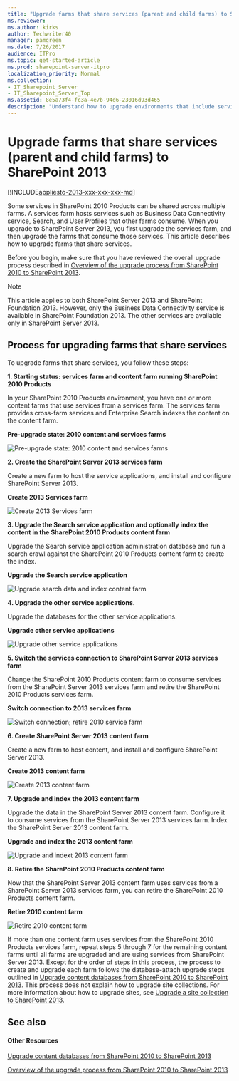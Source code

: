 ```yaml
---
title: "Upgrade farms that share services (parent and child farms) to SharePoint 2013"
ms.reviewer: 
ms.author: kirks
author: Techwriter40
manager: pamgreen
ms.date: 7/26/2017
audience: ITPro
ms.topic: get-started-article
ms.prod: sharepoint-server-itpro
localization_priority: Normal
ms.collection:
- IT_Sharepoint_Server
- IT_Sharepoint_Server_Top
ms.assetid: 8e5a73f4-fc3a-4e7b-94d6-23016d93d465
description: "Understand how to upgrade environments that include services farms to SharePoint 2013."
---
```


# Upgrade farms that share services (parent and child farms) to SharePoint 2013

[!INCLUDE[appliesto-2013-xxx-xxx-xxx-md](../includes/appliesto-2013-xxx-xxx-xxx-md.md)]
  
Some services in SharePoint 2010 Products can be shared across multiple farms. A services farm hosts services such as Business Data Connectivity service, Search, and User Profiles that other farms consume. When you upgrade to SharePoint Server 2013, you first upgrade the services farm, and then upgrade the farms that consume those services. This article describes how to upgrade farms that share services.
  
Before you begin, make sure that you have reviewed the overall upgrade process described in [Overview of the upgrade process from SharePoint 2010 to SharePoint 2013](overview-of-the-upgrade-process-from-sharepoint-2010-to-sharepoint-2013.md).
  
> [!NOTE]
> This article applies to both SharePoint Server 2013 and SharePoint Foundation 2013. However, only the Business Data Connectivity service is available in SharePoint Foundation 2013. The other services are available only in SharePoint Server 2013. 
  
## Process for upgrading farms that share services

To upgrade farms that share services, you follow these steps:
  
 **1. Starting status: services farm and content farm running SharePoint 2010 Products**
  
In your SharePoint 2010 Products environment, you have one or more content farms that use services from a services farm. The services farm provides cross-farm services and Enterprise Search indexes the content on the content farm.
  
**Pre-upgrade state: 2010 content and services farms**

![Pre-upgrade state: 2010 content and services farms](../media/SP15Upgrade_CrossFarmServicesUpgrade_Step1.gif)
  
 **2. Create the SharePoint Server 2013 services farm**
  
Create a new farm to host the service applications, and install and configure SharePoint Server 2013. 
  
**Create 2013 Services farm**

![Create 2013 Services farm](../media/SP15Upgrade_CrossFarmServicesUpgrade_Step2.gif)
  
 **3. Upgrade the Search service application and optionally index the content in the SharePoint 2010 Products content farm**
  
Upgrade the Search service application administration database and run a search crawl against the SharePoint 2010 Products content farm to create the index.
  
**Upgrade the Search service application**

![Upgrade search data and index content farm](../media/SP15Upgrade_CrossFarmServicesUpgrade_Step3.gif)
  
 **4. Upgrade the other service applications.**
  
Upgrade the databases for the other service applications.
  
**Upgrade other service applications**

![Upgrade other service applications](../media/SP15Upgrade_CrossFarmServicesUpgrade_Step4.gif)
  
 **5. Switch the services connection to SharePoint Server 2013 services farm**
  
Change the SharePoint 2010 Products content farm to consume services from the SharePoint Server 2013 services farm and retire the SharePoint 2010 Products services farm.
  
**Switch connection to 2013 services farm**

![Switch connection; retire 2010 service farm](../media/SP15Upgrade_CrossFarmServicesUpgrade_Step5.gif)
  
 **6. Create SharePoint Server 2013 content farm**
  
Create a new farm to host content, and install and configure SharePoint Server 2013. 
  
**Create 2013 content farm**

![Create 2013 content farm](../media/SP15Upgrade_CrossFarmServicesUpgrade_Step6.gif)
  
 **7. Upgrade and index the 2013 content farm**
  
Upgrade the data in the SharePoint Server 2013 content farm. Configure it to consume services from the SharePoint Server 2013 services farm. Index the SharePoint Server 2013 content farm.
  
**Upgrade and index the 2013 content farm**

![Upgrade and indext 2013 content farm](../media/SP15Upgrade_CrossFarmServicesUpgrade_Step7.gif)
  
 **8. Retire the SharePoint 2010 Products content farm**
  
Now that the SharePoint Server 2013 content farm uses services from a SharePoint Server 2013 services farm, you can retire the SharePoint 2010 Products content farm.
  
**Retire 2010 content farm**

![Retire 2010 content farm](../media/SP15Upgrade_CrossFarmServicesUpgrade_Step8.gif)
  
If more than one content farm uses services from the SharePoint 2010 Products services farm, repeat steps 5 through 7 for the remaining content farms until all farms are upgraded and are using services from SharePoint Server 2013. Except for the order of steps in this process, the process to create and upgrade each farm follows the database-attach upgrade steps outlined in [Upgrade content databases from SharePoint 2010 to SharePoint 2013](upgrade-content-databases-from-sharepoint-2010-to-sharepoint-2013.md). This process does not explain how to upgrade site collections. For more information about how to upgrade sites, see [Upgrade a site collection to SharePoint 2013](upgrade-a-site-collection-to-sharepoint-2013.md). 
  
## See also

#### Other Resources

[Upgrade content databases from SharePoint 2010 to SharePoint 2013](upgrade-content-databases-from-sharepoint-2010-to-sharepoint-2013.md)
  
[Overview of the upgrade process from SharePoint 2010 to SharePoint 2013](overview-of-the-upgrade-process-from-sharepoint-2010-to-sharepoint-2013.md)

